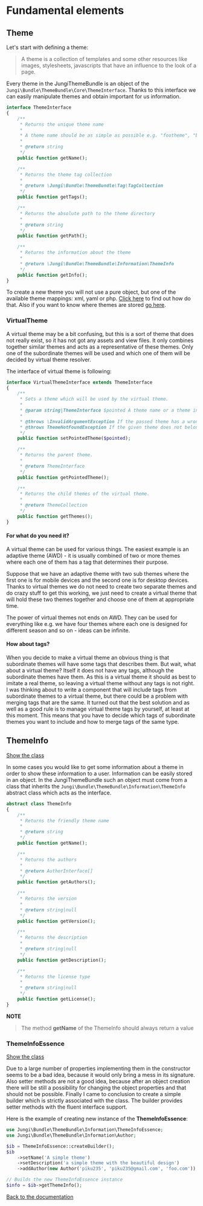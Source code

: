 Fundamental elements
====================

Theme
-----

Let's start with defining a theme:

> A theme is a collection of templates and some other resources like images, stylesheets, javascripts that have an 
> influence to the look of a page.

Every theme in the JungiThemeBundle is an object of the `Jungi\Bundle\ThemeBundle\Core\ThemeInterface`. Thanks to this 
interface we can easily manipulate themes and obtain important for us information.

```php
interface ThemeInterface
{
    /**
     * Returns the unique theme name
     *
     * A theme name should be as simple as possible e.g. "footheme", "bar-theme".
     *
     * @return string
     */
    public function getName();

    /**
     * Returns the theme tag collection
     *
     * @return \Jungi\Bundle\ThemeBundle\Tag\TagCollection
     */
    public function getTags();

    /**
     * Returns the absolute path to the theme directory
     *
     * @return string
     */
    public function getPath();

    /**
     * Returns the information about the theme
     *
     * @return \Jungi\Bundle\ThemeBundle\Information\ThemeInfo
     */
    public function getInfo();
}
```

To create a new theme you will not use a pure object, but one of the available theme mappings: xml, yaml or php. [Click here](https://github.com/piku235/JungiThemeBundle/tree/master/Resources/doc/index.md#theme-mappings)
to find out how do that. Also if you want to know where themes are stored [go here](https://github.com/piku235/JungiThemeBundle/blob/master/Resources/doc/themes-and-templates.md#themes-locations).

### VirtualTheme

A virtual theme may be a bit confusing, but this is a sort of theme that does not really exist, so it has not got any assets 
and view files. It only combines together similar themes and acts as a representative of these themes. Only one of the 
subordinate themes will be used and which one of them will be decided by virtual theme resolver. 

The interface of virtual theme is following:

```php
interface VirtualThemeInterface extends ThemeInterface
{
    /**
     * Sets a theme which will be used by the virtual theme.
     *
     * @param string|ThemeInterface $pointed A theme name or a theme instance
     *
     * @throws \InvalidArgumentException If the passed theme has a wrong type
     * @throws ThemeNotFoundException If the given theme does not belongs to the virtual theme
     */
    public function setPointedTheme($pointed);

    /**
     * Returns the parent theme.
     *
     * @return ThemeInterface
     */
    public function getPointedTheme();

    /**
     * Returns the child themes of the virtual theme.
     *
     * @return ThemeCollection
     */
    public function getThemes();
}
```

#### For what do you need it?

A virtual theme can be used for various things. The easiest example is an adaptive theme (AWD) - it is usually combined 
of two or more themes where each one of them has a tag that determines their purpose. 

Suppose that we have an adaptive theme with two sub themes where the first one is for mobile devices and the second one 
is for desktop devices. Thanks to virtual themes we do not need to create two separate themes and do crazy stuff to get 
this working, we just need to create a virtual theme that will hold these two themes together and choose one of them at 
appropriate time. 

The power of virtual themes not ends on AWD. They can be used for everything like e.g. we have four themes where each one 
is designed for different season and so on - ideas can be infinite.

#### How about tags?

When you decide to make a virtual theme an obvious thing is that subordinate themes will have some tags that describes 
them. But wait, what about a virtual theme? Itself it does not have any tags, although the subordinate themes have them. 
As this is a virtual theme it should as best to imitate a real theme, so leaving a virtual theme without any tags is not 
right. I was thinking about to write a component that will include tags from subordinate themes to a virtual theme, but 
there could be a problem with merging tags that are the same. It turned out that the best solution and as well as a good 
rule is to manage virtual theme tags by yourself, at least at this moment. This means that you have to decide which tags 
of subordinate themes you want to include and how to merge tags of the same type.

ThemeInfo
---------

[Show the class](https://github.com/piku235/JungiThemeBundle/blob/master/Information/ThemeInfo.php)

In some cases you would like to get some information about a theme in order to show these information to a user. 
Information can be easily stored in an object. In the JungiThemeBundle such an object must come from a class that inherits 
the `Jungi\Bundle\ThemeBundle\Information\ThemeInfo` abstract class which acts as the interface.

```php
abstract class ThemeInfo
{
    /**
     * Returns the friendly theme name
     *
     * @return string
     */
    public function getName();

    /**
     * Returns the authors
     *
     * @return AuthorInterface[]
     */
    public function getAuthors();

    /**
     * Returns the version
     *
     * @return string|null
     */
    public function getVersion();

    /**
     * Returns the description
     *
     * @return string|null
     */
    public function getDescription();

    /**
     * Returns the license type
     *
     * @return string|null
     */
    public function getLicense();
}
```

**NOTE**

> The method **getName** of the ThemeInfo should always return a value

### ThemeInfoEssence

[Show the class](https://github.com/piku235/JungiThemeBundle/blob/master/Information/ThemeInfoEssence.php)

Due to a large number of properties implementing them in the constructor seems to be a bad idea, because it would only 
bring a mess in its signature. Also setter methods are not a good idea, because after an object creation there will be 
still a possibility for changing the object properties and that should not be possible. Finally I came to conclusion 
to create a simple builder which is strictly associated with the class. The builder provides setter methods with the 
fluent interface support.

Here is the example of creating new instance of the **ThemeInfoEssence**:

```php
use Jungi\Bundle\ThemeBundle\Information\ThemeInfoEssence;
use Jungi\Bundle\ThemeBundle\Information\Author;

$ib = ThemeInfoEssence::createBuilder();
$ib
    ->setName('A simple theme')
    ->setDescription('a simple theme with the beautiful design')
    ->addAuthor(new Author('piku235', 'piku235@gmail.com', 'foo.com'));

// Builds the new ThemeInfoEssence instance
$info = $ib->getThemeInfo();
```

[Back to the documentation](https://github.com/piku235/JungiThemeBundle/blob/master/Resources/doc/index.md)

